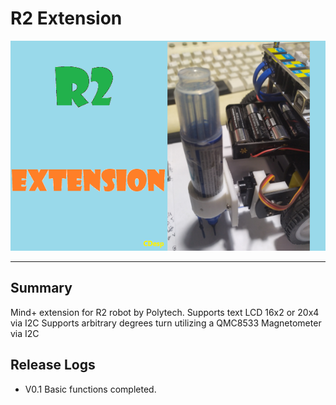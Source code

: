 # R2 Extension


![](./arduinoC/_images/featured.png)

---------------------------------------------------------


## Summary
Mind+ extension for R2 robot by Polytech.
Supports text LCD 16x2 or 20x4 via I2C 
Supports arbitrary degrees turn utilizing a QMC8533 Magnetometer via I2C


## Release Logs
* V0.1  Basic functions completed.
